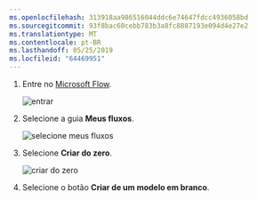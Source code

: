 ```yaml
---
ms.openlocfilehash: 313918aa986516044ddc6e74647fdcc4936058bd
ms.sourcegitcommit: 93f8bac60cebb783b3a8fc8887193e094d4e27e2
ms.translationtype: MT
ms.contentlocale: pt-BR
ms.lasthandoff: 05/25/2019
ms.locfileid: "64469951"
---
```

1. Entre no [Microsoft Flow](https://flow.microsoft.com).
   
    ![entrar](media/modern-approvals/sign-in.png)
2. Selecione a guia **Meus fluxos**.
   
    ![selecione meus fluxos](media/modern-approvals/select-my-flows.png)
3. Selecione **Criar do zero**.
   
    ![criar do zero](media/modern-approvals/blank-template.png)

4. Selecione o botão **Criar de um modelo em branco**.

